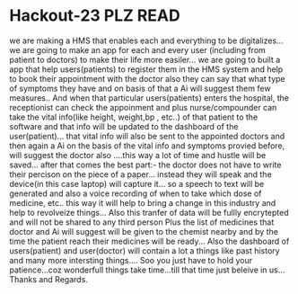# Hackout-23 PLZ READ

we are making a HMS that enables each and everything to be digitalizes...
we are going to make an app for each and every user (including from patient to doctors) to make their life more easiler...
we are going to built a app that help users(patients) to register them in the HMS system and help to book their appointment with the doctor
also they can say that what type of symptoms they have and on basis of that a Ai will suggest them few measures..
And when that particular users(patients) enters the hospital, the receptionist can check the appoinment and plus nurse/compounder can take the vital info(like height, weight,bp , etc..) of that patient to the software and that info will be updated to the dashboard of the user(patient)...
that vital info will also be sent to the appointed doctors and then again a Ai on the basis of the vital info and symptoms provied before, will suggest the doctor also ....this way a lot of time and hustle will be saved...
after that comes the best part:-
  the doctor does not have to write their percison on the piece of a paper...
  instead they will speak and the device(in this case laptop) will capture it...
  so a speech to text will be generated and also a voice recording of when to take which dose of medicine, etc..
  this way it will help to bring a change in this industry and help to revolveize things...
Also this tranfer of data will be fullly encrytepted and will not be shared to any third person
Plus the list of medicines that doctor and Ai will suggest will be given to the chemist nearby and by the time the patient reach their medicines will be ready...
Also the dashboard of users(patient) and user(doctor) will contain a lot a things like past history and many more intersting things....
Soo you just have to hold your patience...coz wonderfull things take time...till that time just beleive in us...
Thanks and Regards.
